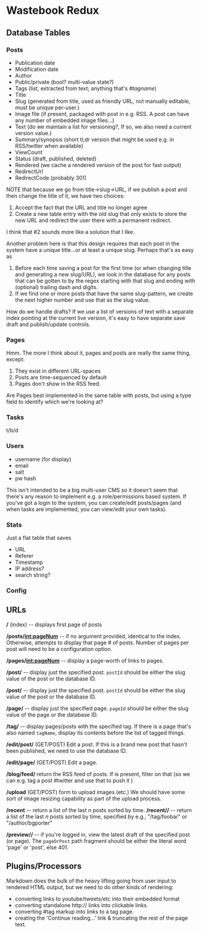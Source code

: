 # Wastebook Redux

## Database Tables

### Posts

- Publication date
- Modification date
- Author
- Public/private (bool? multi-value state?)
- Tags (list, extracted from text; anything that's _#tagname_)
- Title
- Slug (generated from title, used as friendly URL, not manually editable, must be unique per-user.)
- Image file (if present, packaged with post in e.g. RSS. A post can have any number of embedded image files...)
- Text (do we maintain a list for versioning?, If so, we also need a current version value.)
- Summary/synopsis (short tl;dr version that might be used e.g. in RSS/twitter when available)
- ViewCount
- Status (draft, published, deleted)
- Rendered (we cache a rendered version of the post for fast output)
- RedirectUrl
- RedirectCode (probably 301)

NOTE that because we go from title->slug->URL, if we publish a post and then change the title of it, we have two choices:
1. Accept the fact that the URL and title no longer agree
2. Create a new table entry with the old slug that only exists to store the new URL and redirect the user there with a permanent redirect.

I think that #2 sounds more like a solution that I like.

Another problem here is that this design requires that each post in the system have a unique title...or at least a unique slug. Perhaps that's as easy as 
1. Before each time saving a post for the first time (or when changing title and generating a new slug/URL), we look in the database for any posts that can be gotten to by the regex starting with that slug and ending with (optional) trailing dash and digits. 
2. If we find one or more posts that have the same slug-pattern, we create the next higher number and use that as the slug value.

How do we handle drafts? If we use a list of versions of text with a separate index pointing at the current live version, it's easy to have separate save draft and publish/update controls. 



### Pages

Hmm. The more I think about it, pages and posts are really the same thing, except:

1. They exist in different URL-spaces 
2. Posts are time-sequenced by default
3. Pages don't show in the RSS feed. 


Are Pages best implemented in the same table with posts, but using a type field to identify which we're looking at?


### Tasks
t/b/d


### Users

- username (for display)
- email
- salt
- pw hash

This isn't intended to be a big multi-user CMS so it doesn't seem that there's any reason to implement e.g. a role/permissions based system. If you've got a login to the system, you can create/edit posts/pages (and when tasks are implemented, you can view/edit your own tasks).




### Stats

Just a flat table that saves

- URL
- Referer
- Timestamp
- IP address?
- search string?


### Config 

## URLs

**/** (index) -- displays first page of posts

**/posts/<int:pageNum>** -- if no argument provided, identical to the index. Otherwise, attempts to display that page # of posts. Number of pages per post will need to be a configuration option.

**/pages/<int:pageNum>** -- display a page-worth of links to pages. 




**/post/<postId>** -- display just the specified post. `postId` should be either the slug value of the post or the database ID. 

**/post/<postId>** -- display just the specified post. `postId` should be either the slug value of the post or the database ID. 


**/page/<pageId>** -- display just the specified page. `pageId` should be either the slug value of the page or the database ID. 


**/tag/<tagName>** -- display pages/posts with the specified tag. If there is a page that's also named `tagName`, display its contents before the list of tagged things.

**/edit/post/<postId>** (GET/POST) Edit a post. If this is a brand new post that hasn't been published, we need to use the database ID. 

**/edit/page/<pageId>** (GET/POST) Edit a page.

**/blog/feed/<tag>** return the RSS feed of posts. If <tag> is present, filter on that (so we can e.g. tag a post #twitter and use that to push it )

**/upload** (GET/POST) form to upload images (etc.) We should have some sort of image resizing capability as part of the upload process.

**/recent** -- return a list of the last _n_ posts sorted by time. 
**/recent/<type>/<value>** -- return a list of the last _n_ posts sorted by time, specified by e.g., "/tag/foobar" or "/author/bgporter" 


**/preview/<pageOrPost>/<pageId>** -- if you're logged in, view the latest draft of the specified post (or page). The `pageOrPost` path fragment should be either the literal word 'page' or 'post', else 401.


## Plugins/Processors

Markdown does the bulk of the heavy lifting going from user input to rendered HTML output, but we need to do other kinds of rendering:

- converting links to youtube/tweets/etc into their embedded format
- converting standalone http:// links into clickable links. 
- converting #tag markup into links to a tag page. 
- creating the 'Continue reading...' link & truncating the rest of the page text.

